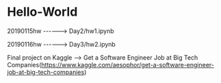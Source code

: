 # Hello-World

20190115hw ------> Day2/hw1.ipynb

20190116hw ------> Day3/hw2.ipynb


Final project on Kaggle --> Get a Software Engineer Job at Big Tech Companies(https://www.kaggle.com/aesophor/get-a-software-engineer-job-at-big-tech-companies)
